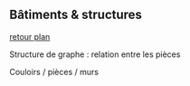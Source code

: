 ## Bâtiments & structures

[retour plan](plan.md)

Structure de graphe : relation entre les pièces

Couloirs / pièces / murs


